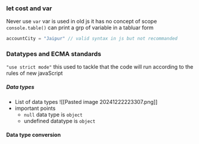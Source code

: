 ### let cost and var 
Never use `var` var is used in old js it has no concept of scope 
`console.table()` can print a grp of variable in a tabluar form 
```js 
accountCity = "Jaipur" // valid syntax in js but not recommanded
```
### Datatypes and ECMA standards
`"use strict mode"` this used to tackle that the code will run according to the rules of new javaScript 

##### Data types 
- List of data types 
![[Pasted image 20241222223307.png]]
- important points 
	- `null` data type is `object`
	- undefined datatype is `object`
#### Data type conversion 
